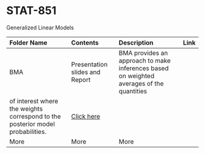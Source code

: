 # STAT-851
Generalized Linear Models


Folder Name | Contents | Description | Link
:--------------- | :------------------------ | :------------------------ | :------------------------
BMA | Presentation slides and Report | BMA provides an approach to make inferences based on weighted averages of the quantities
of interest where the weights correspond to the posterior model probabilities. | [Click here](https://github.com/zubiamansoor/Generalized-Linear-Models/tree/master/BMA)
More | More | More 
